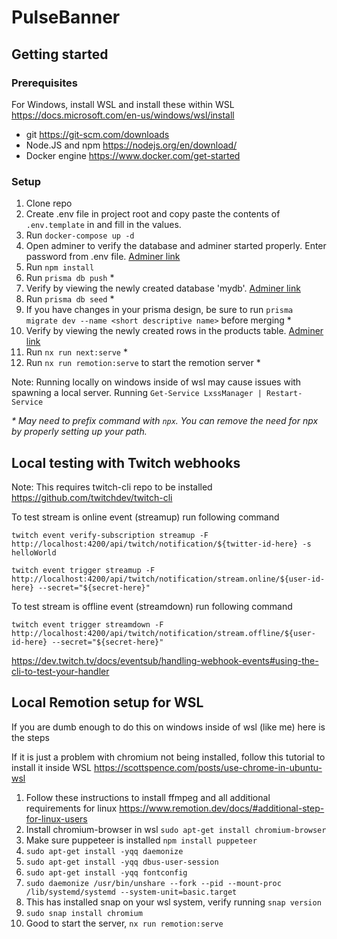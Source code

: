 # PulseBanner

## Getting started

### Prerequisites

For Windows, install WSL and install these within WSL
https://docs.microsoft.com/en-us/windows/wsl/install

* git https://git-scm.com/downloads
* Node.JS and npm https://nodejs.org/en/download/
* Docker engine https://www.docker.com/get-started

### Setup

1. Clone repo
2. Create .env file in project root and copy paste the contents of `.env.template` in and fill in the values.
3. Run `docker-compose up -d`
4. Open adminer to verify the database and adminer started properly. Enter password from .env file. [Adminer link](http://localhost:8080/?pgsql=db&username=postgres&psql)
5. Run `npm install`
6. Run `prisma db push` *
7. Verify by viewing the newly created database 'mydb'. [Adminer link](http://localhost:8080/?pgsql=db&username=postgres&db=mydb&ns=public)
8. Run `prisma db seed` *
9. If you have changes in your prisma design, be sure to run `prisma migrate dev --name <short descriptive name>` before merging *
10. Verify by viewing the newly created rows in the products table. [Adminer link](http://localhost:8080/?pgsql=db&username=postgres&db=mydb&ns=public&select=products)
11. Run `nx run next:serve` *
12. Run `nx run remotion:serve` to start the remotion server *

Note: Running locally on windows inside of wsl may cause issues with spawning a local server. Running `Get-Service LxssManager | Restart-Service` 

_* May need to prefix command with `npx`. You can remove the need for npx by properly setting up your path._


## Local testing with Twitch webhooks

Note: This requires twitch-cli repo to be installed https://github.com/twitchdev/twitch-cli

To test stream is online event (streamup) run following command

```
twitch event verify-subscription streamup -F http://localhost:4200/api/twitch/notification/${twitter-id-here} -s helloWorld
```

```
twitch event trigger streamup -F http://localhost:4200/api/twitch/notification/stream.online/${user-id-here} --secret="${secret-here}"
```
 
To test stream is offline event (streamdown) run following command

```
twitch event trigger streamdown -F http://localhost:4200/api/twitch/notification/stream.offline/${user-id-here} --secret="${secret-here}"
```

https://dev.twitch.tv/docs/eventsub/handling-webhook-events#using-the-cli-to-test-your-handler

## Local Remotion setup for WSL

If you are dumb enough to do this on windows inside of wsl (like me) here is the steps

If it is just a problem with chromium not being installed, follow this tutorial to install it inside WSL https://scottspence.com/posts/use-chrome-in-ubuntu-wsl

1. Follow these instructions to install ffmpeg and all additional requirements for linux https://www.remotion.dev/docs/#additional-step-for-linux-users
2. Install chromium-browser in wsl `sudo apt-get install chromium-browser`
3. Make sure puppeteer is installed `npm install puppeteer`
4. `sudo apt-get install -yqq daemonize`
5. `sudo apt-get install -yqq dbus-user-session`
6. `sudo apt-get install -yqq fontconfig`
7. `sudo daemonize /usr/bin/unshare --fork --pid --mount-proc /lib/systemd/systemd --system-unit=basic.target`
8. This has installed snap on your wsl system, verify running `snap version`
9. `sudo snap install chromium`
10. Good to start the server, `nx run remotion:serve`
